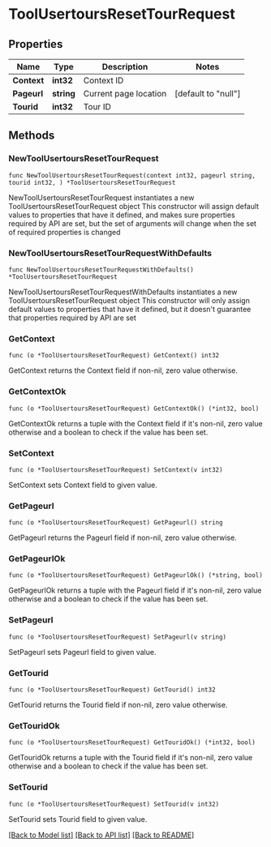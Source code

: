 # ToolUsertoursResetTourRequest

## Properties

Name | Type | Description | Notes
------------ | ------------- | ------------- | -------------
**Context** | **int32** | Context ID | 
**Pageurl** | **string** | Current page location | [default to "null"]
**Tourid** | **int32** | Tour ID | 

## Methods

### NewToolUsertoursResetTourRequest

`func NewToolUsertoursResetTourRequest(context int32, pageurl string, tourid int32, ) *ToolUsertoursResetTourRequest`

NewToolUsertoursResetTourRequest instantiates a new ToolUsertoursResetTourRequest object
This constructor will assign default values to properties that have it defined,
and makes sure properties required by API are set, but the set of arguments
will change when the set of required properties is changed

### NewToolUsertoursResetTourRequestWithDefaults

`func NewToolUsertoursResetTourRequestWithDefaults() *ToolUsertoursResetTourRequest`

NewToolUsertoursResetTourRequestWithDefaults instantiates a new ToolUsertoursResetTourRequest object
This constructor will only assign default values to properties that have it defined,
but it doesn't guarantee that properties required by API are set

### GetContext

`func (o *ToolUsertoursResetTourRequest) GetContext() int32`

GetContext returns the Context field if non-nil, zero value otherwise.

### GetContextOk

`func (o *ToolUsertoursResetTourRequest) GetContextOk() (*int32, bool)`

GetContextOk returns a tuple with the Context field if it's non-nil, zero value otherwise
and a boolean to check if the value has been set.

### SetContext

`func (o *ToolUsertoursResetTourRequest) SetContext(v int32)`

SetContext sets Context field to given value.


### GetPageurl

`func (o *ToolUsertoursResetTourRequest) GetPageurl() string`

GetPageurl returns the Pageurl field if non-nil, zero value otherwise.

### GetPageurlOk

`func (o *ToolUsertoursResetTourRequest) GetPageurlOk() (*string, bool)`

GetPageurlOk returns a tuple with the Pageurl field if it's non-nil, zero value otherwise
and a boolean to check if the value has been set.

### SetPageurl

`func (o *ToolUsertoursResetTourRequest) SetPageurl(v string)`

SetPageurl sets Pageurl field to given value.


### GetTourid

`func (o *ToolUsertoursResetTourRequest) GetTourid() int32`

GetTourid returns the Tourid field if non-nil, zero value otherwise.

### GetTouridOk

`func (o *ToolUsertoursResetTourRequest) GetTouridOk() (*int32, bool)`

GetTouridOk returns a tuple with the Tourid field if it's non-nil, zero value otherwise
and a boolean to check if the value has been set.

### SetTourid

`func (o *ToolUsertoursResetTourRequest) SetTourid(v int32)`

SetTourid sets Tourid field to given value.



[[Back to Model list]](../README.md#documentation-for-models) [[Back to API list]](../README.md#documentation-for-api-endpoints) [[Back to README]](../README.md)


